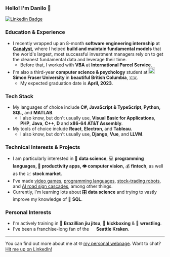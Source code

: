 ### Hello! I'm Danilo 👋

[![Linkedin Badge](https://img.shields.io/badge/-danilolekovic-blue?style=flat-square&logo=Linkedin&logoColor=white&link=https://www.linkedin.com/in/danilo-lekovic/)](https://www.linkedin.com/in/danilo-lekovic/)

### Education & Experience

- I recently wrapped up an 8-month **software engineering internship** at [**Canalyst**](https://canalyst.com/), where I helped **build and maintain fundamental models** that the world's largest, most successful investment managers rely on to get the cleanest fundamental data and leverage their time.
  - Before that, I worked with **VBA** at **International Parcel Service**.
- I'm also a third-year **computer science & psychology** student at <img src="https://user-images.githubusercontent.com/8854152/143653458-d5ed852c-692e-43bc-824b-07c3c7ade805.png" width="20"/> **Simon Fraser University** in **beautiful British Columbia**, :canada:.
  - My expected graduation date is **April, 2023**.

### Tech Stack

- My languages of choice include **C#, JavaScript & TypeScript, Python, SQL,** and **MATLAB**.
  - I also know, but don't usually use, **Visual Basic for Applications**, **PHP**, **Java**, **C++**, **D** and **x86-64 AT&T Assembly**.
- My tools of choice include **React**, **Electron**, and **Tableau**.
  - I also know, but don't usually use, **Django**, **Vue**, and **LLVM**.

### Technical Interests & Projects

- I am particularly interested in 📰 **data science**, :computer: **programming languages, :pencil: productivity apps, :eye: computer vision,** :moneybag: **fintech**, as well as the 💹 **stock market**. 
- I've made [video games](https://github.com/danilolekovic/pitfall), [programming languages](https://github.com/danilolekovic/iode), [stock-trading robots](https://github.com/danilolekovic/Butler), and [AI road sign cascades](https://github.com/danilolekovic/haar-negative), among other things.
- Currently, I'm learning lots about 🎛️ **data science** and trying to vastly improve my knowledge of 🐬 **SQL**.

### Personal Interests

- I'm actively training in 🥋 **Brazillian jiu jitsu**, 🥊 **kickboxing** & 🤼 **wrestling**.
- I've been a franchise-long fan of the <img src="https://user-images.githubusercontent.com/8854152/143652891-a44decbe-9180-4d0a-9b65-b95275add7c5.png" width="15"/> **Seattle Kraken**.

<hr />

You can find out more about me at 🌐 [my personal webpage](http://danilolekovic.me/). Want to chat? [Hit me up on LinkedIn!](https://www.linkedin.com/in/danilo-lekovic/)
